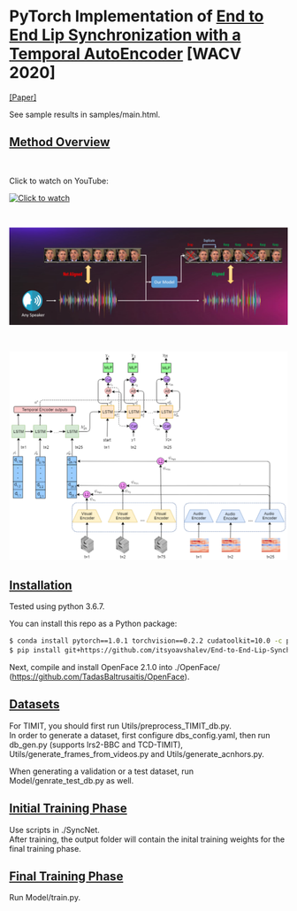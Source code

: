 # PyTorch Implementation of [End to End Lip Synchronization with a Temporal AutoEncoder](http://arxiv.org/abs/2203.16224) [WACV 2020]
[[Paper]](http://arxiv.org/abs/2203.16224)

See sample results in samples/main.html.


## <u>Method Overview</u>
<br/>

Click to watch on YouTube:

[![Click to watch](https://img.youtube.com/vi/LLRnTPoMP_E/0.jpg)](https://www.youtube.com/watch?v=LLRnTPoMP_E)


<br/>

![](images/placeholder.png)

<br/>

![](images/system_overview.png)

## <u>Installation</u>
Tested using python 3.6.7.

You can install this repo as a Python package:
```bash
$ conda install pytorch==1.0.1 torchvision==0.2.2 cudatoolkit=10.0 -c pytorch
$ pip install git+https://github.com/itsyoavshalev/End-to-End-Lip-Synchronization-with-a-Temporal-AutoEncoder.git
```
Next, compile and install OpenFace 2.1.0 into ./OpenFace/ (https://github.com/TadasBaltrusaitis/OpenFace).

## <u>Datasets</u>
For TIMIT, you should first run Utils/preprocess_TIMIT_db.py.
<br/>
In order to generate a dataset, first configure dbs_config.yaml, then run db_gen.py (supports lrs2-BBC and TCD-TIMIT), Utils/generate_frames_from_videos.py and Utils/generate_acnhors.py.

When generating a validation or a test dataset, run Model/genrate_test_db.py as well.

## <u>Initial Training Phase</u>
Use scripts in ./SyncNet.
</br>
After training, the output folder will contain the inital training weights for the final training phase.

## <u>Final Training Phase</u>
Run Model/train.py.